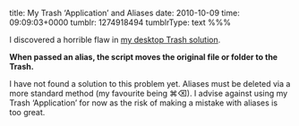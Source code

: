 title: My Trash ‘Application’ and Aliases
date: 2010-10-09
time: 09:09:03+0000
tumblr: 1274918494
tumblrType: text
%%%

I discovered a horrible flaw in [my desktop Trash solution](/post/1104895107). 

**When passed an alias, the script moves the original file or folder to the Trash.**

I have not found a solution to this problem yet. Aliases must be deleted via a more standard method (my favourite being ⌘⌫). I advise against using my Trash ‘Application’ for now as the risk of making a mistake with aliases is too great. 
